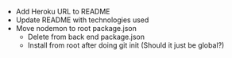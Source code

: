 - Add Heroku URL to README
- Update README with technologies used
- Move nodemon to root package.json
    - Delete from back end package.json
    - Install from root after doing git init (Should it just be global?)